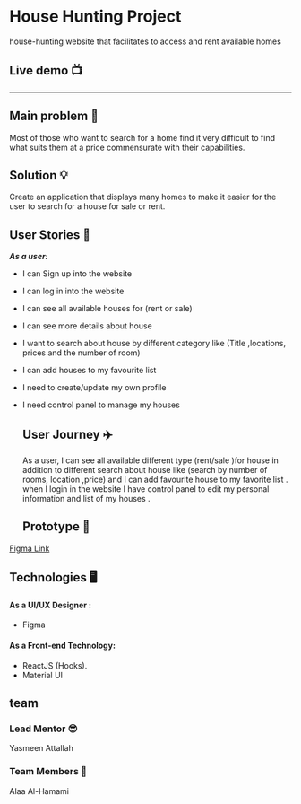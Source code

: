 # House Hunting Project 
house-hunting  website that facilitates to access and rent available homes

## Live demo :tv: 
---------


## Main problem :eyes:
Most of those who want to search for a home find it very difficult to find what suits them at a price commensurate with their capabilities.

## Solution :bulb:
Create an application that displays many homes to make it easier for the user to search for a house for sale or rent.

## User Stories :memo:
***As a user:***
* I can Sign up into the website 
* I can log in into the website 
* I can see all available houses for (rent or sale)
* I can see more details about house
* I want to search about house by different  category like (Title ,locations, prices and the number of room)
* I can add houses to my favourite list
* I need to create/update my own profile
* I need control panel to manage my houses

  ## User Journey :airplane:
  As a user, I can see all available different type (rent/sale )for house  in addition to different search about house like (search by number of rooms, location ,price) and I can add favourite house to my favorite list . when I login in the website I have control panel to edit my personal information and list of my houses .

  ## Prototype :art:
[Figma Link](https://www.figma.com/file/SzI64kKql5LrnPJzlK0Ajs/House-Hunting?type=design&node-id=0-1&mode=design&t=sB4MX8VUto2sEpbd-0)

## Technologies :desktop_computer:

#### As a UI/UX Designer :
- Figma

#### As a Front-end Technology:
- ReactJS (Hooks).
- Material UI

## team

### Lead Mentor :sunglasses:
Yasmeen Attallah 

### Team Members :busts_in_silhouette:
Alaa Al-Hamami
